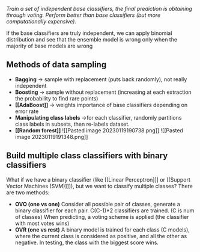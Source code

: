 _Train a set of independent base classifiers, the final prediction is obtaining through voting. Perform better than base classifiers (but more computationally expensive)._

If the base classifiers are truly independent, we can apply binomial distribution and see that the ensemble model is wrong only when the majority of base models are wrong

## Methods of data sampling
- **Bagging** -> sample with replacement (puts back randomly), not really independent 
- **Boosting** -> sample without replacement (increasing at each extraction the probability to find rare points)
- **[[AdaBoost]]** -> weights importance of base classifiers depending on error rate
- **Manipulating class labels** ->for each classifier, randomly partitions class labels in subsets, then re-labels dataset. 
- **[[Random forest]]**
![[Pasted image 20230119190738.png]]
![[Pasted image 20230119191348.png]]



## Build multiple class classifiers with binary classifiers
What if we have a binary classifier (like [[Linear Perceptron]]] or [[Support Vector Machines (SVM)]]]), but we want to classify multiple classes?
There are two methods:
- **OVO (one vs one)**
	Consider all possible pair of classes, generate a binary classifier for each pair.
	C(C-1)*2 classifiers are trained. (C is num of classes)
	When predicting, a voting scheme is applied (the classifier with most votes wins)
- **OVR (one vs rest)**
	A binary model is trained for each class (C models), where the current class is considered as positive, and all the other as negative. In testing, the class with the biggest score wins.



